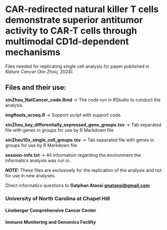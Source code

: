 # CAR-redirected natural killer T cells demonstrate superior antitumor activity to CAR-T cells through multimodal CD1d-dependent mechanisms

Files needed for replicating single cell analysis for paper published in *Nature Cancer* (Xin Zhou, 2024).

## Files and their use:
**xinZhou_NatCancer_code.Rmd** -> The code run in RStudio to conduct the analysis.

**imgftools_scseq.R** -> Support script with support code.

**xinZhou_key_differentially_expressed_gene_groups.tsv** -> Tab separated file with genes in groups for use by R Markdown file

**xinZhou10x_single_cell_groups.tsv** -> Tab separated file with genes in groups for use by R Markdown file

**session-info.txt** -> All information regarding the environment the informatics analysis was run in.



**_NOTE:_** These files are exclusively for the replication of the analysis and not for use in new analyses.

Direct informatics questions to **Gatphan Atassi gnatassi@gmail.com**

### University of North Carolina at Chapel Hill
#### Lineberger Comprehensive Cancer Center
#### Immune Monitoring and Genomics Facility
